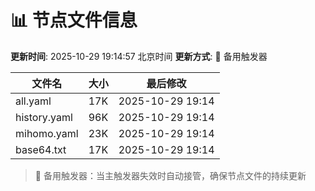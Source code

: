 # 📊 节点文件信息

**更新时间**: 2025-10-29 19:14:57 北京时间
**更新方式**: 🔄 备用触发器

| 文件名 | 大小 | 最后修改 |
|--------|------|----------|
| all.yaml | 17K | 2025-10-29 19:14 |
| history.yaml | 96K | 2025-10-29 19:14 |
| mihomo.yaml | 23K | 2025-10-29 19:14 |
| base64.txt | 17K | 2025-10-29 19:14 |

> 🔄 备用触发器：当主触发器失效时自动接管，确保节点文件的持续更新
